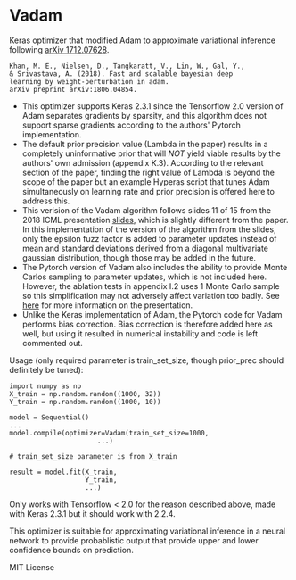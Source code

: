 # Vadam

Keras optimizer that modified Adam to approximate variational inference 
following [arXiv 1712.07628](https://arxiv.org/abs/1806.04854).

    Khan, M. E., Nielsen, D., Tangkaratt, V., Lin, W., Gal, Y., 
    & Srivastava, A. (2018). Fast and scalable bayesian deep 
    learning by weight-perturbation in adam. 
    arXiv preprint arXiv:1806.04854.
       
- This optimizer supports Keras 2.3.1 since the Tensorflow 2.0 version of
Adam separates gradients by sparsity, and this algorithm does not support 
sparse gradients according to the authors' Pytorch implementation.
- The default prior precision value (Lambda in the paper) results in a 
completely uninformative prior that will *NOT* yield viable results by the 
authors' own admission (appendix K.3). According to the relevant section 
of the paper, finding the right value of Lambda is beyond the scope of the 
paper but an example Hyperas script that tunes Adam simultaneously on 
learning rate and prior precision is offered here to address this.
- This verision of the Vadam algorithm follows slides 11 of 15 from the 
2018 ICML presentation [slides](https://goo.gl/ouZRkM), which is slightly 
different from the paper. In this implementation of the version of the 
algorithm from the slides, only the epsilon fuzz factor is added to 
parameter updates instead of mean and standard deviations derived from a 
diagonal multivariate gaussian distribution, though those may be added 
in the future.
- The Pytorch version of Vadam also includes the ability to provide Monte 
Carlos sampling to parameter updates, which is not included here. However, 
the ablation tests in appendix I.2 uses 1 Monte Carlo sample so this 
simplification may not adversely affect variation too badly. 
See [here](https://thinklab.com/content/2693564) for more information on the 
presentation.
- Unlike the Keras implementation of Adam, the Pytorch code for Vadam performs 
bias correction. Bias correction is therefore added here as well, but using 
it resulted in numerical instability and code is left commented out.
       
Usage (only required parameter is train_set_size, though prior_prec should 
definitely be tuned):

    import numpy as np
    X_train = np.random.random((1000, 32))
    Y_train = np.random.random((1000, 10))
    
    model = Sequential()
    ...    
    model.compile(optimizer=Vadam(train_set_size=1000,
                          ...)
    
    # train_set_size parameter is from X_train
    
    result = model.fit(X_train,
                       Y_train,
                       ...)

Only works with Tensorflow < 2.0 for the reason described above, made with 
Keras 2.3.1 but it should work with 2.2.4.

This optimizer is suitable for approximating variational inference in a 
neural network to provide probablistic output that provide upper and 
lower confidence bounds on prediction.

MIT License

